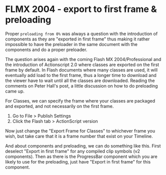 # FLMX 2004 - export to first frame & preloading

Proper `preloading from 0%` was always a question with the introduction of components as they are "exported in first frame" thus making it rather impossible to have the preloader in the same document with the components and do a proper preloader.

The question arises again with the coming Flash MX 2004/Professional and the introduction of Actionscript 2.0 where classes are exported on the first frame by default. In Flash documents where many classes are used, it will eventually add load to the first frame, thus a longer time to download and the viewer have to wait until all the classes are downloaded. Reading the comments on Peter Hall's post, a little discussion on how to do preloading came up.

For Classes, we can specify the frame where your classes are packaged and exported, and not necessarily on the first frame.

1. Go to File > Publish Settings
2. Click the Flash tab > ActionScript version

Now just change the "Export Frame for Classes" to whichever frame you wish, but take care that it is a frame number  that exist on your Timeline.

And about components and preloading, we can do something like this. First deselect "Export in first frame" for any compiled clip symbols (v2 components).
Then as there is the ProgressBar component which you are likely to use for the preloading, just have "Export in first frame" for this component.
